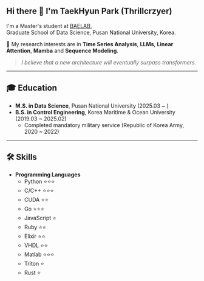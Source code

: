 ## Hi there 👋 I'm TaekHyun Park (Thrillcrzyer)

I'm a Master's student at [BAELAB](https://pnubaelab.github.io/),  
Graduate School of Data Science, Pusan National University, Korea.  

📌 My research interests are in **Time Series Analysis**, **LLMs**, **Linear Attention**, **Mamba**  and **Sequence Modeling**.  

>*I believe that a new architecture will eventually surpass transformers.*

---

## 🎓 Education
- **M.S. in Data Science**, Pusan National University (2025.03 ~ )  
- **B.S. in Control Engineering**, Korea Maritime & Ocean University (2019.03 ~ 2025.02)
  -  Completed mandatory military service (Republic of Korea Army, 2020 ~ 2022)

---

## 🛠️ Skills

- **Programming Languages**  
  - Python ⭐⭐⭐  
  - C/C++ ⭐⭐⭐ 
  - CUDA ⭐⭐  
  - Go ⭐⭐⭐
  - JavaScript ⭐  
  - Ruby ⭐⭐  
  - Elixir ⭐⭐
  - VHDL ⭐⭐  
  - Matlab ⭐⭐⭐  
  - Triton ⭐ 
  - Rust ⭐  

